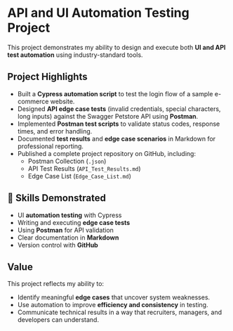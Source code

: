 # API and UI Automation Testing Project

This project demonstrates my ability to design and execute both **UI and API test automation** using industry-standard tools.

## Project Highlights
- Built a **Cypress automation script** to test the login flow of a sample e-commerce website.
- Designed **API edge case tests** (invalid credentials, special characters, long inputs) against the Swagger Petstore API using **Postman**.
- Implemented **Postman test scripts** to validate status codes, response times, and error handling.
- Documented **test results** and **edge case scenarios** in Markdown for professional reporting.
- Published a complete project repository on GitHub, including:
  -  Postman Collection (`.json`)
  -  API Test Results (`API_Test_Results.md`)
  -  Edge Case List (`Edge_Case_List.md`)

## 🔹 Skills Demonstrated
- UI **automation testing** with Cypress  
- Writing and executing **edge case tests**  
- Using **Postman** for API validation 
- Clear documentation in **Markdown**  
- Version control with **GitHub**


## Value
This project reflects my ability to:
- Identify meaningful **edge cases** that uncover system weaknesses.
- Use automation to improve **efficiency and consistency** in testing.
- Communicate technical results in a way that recruiters, managers, and developers can understand.

